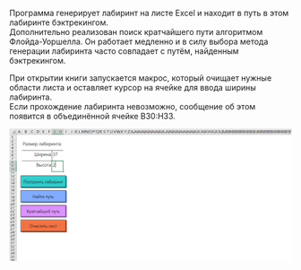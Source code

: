 Программа генерирует лабиринт на листе Excel и находит в путь в этом лабиринте бэктрекингом.  
Дополнительно реализован поиск кратчайшего пути алгоритмом Флойда-Уоршелла. Он работает медленно и в силу выбора метода генерации лабиринта часто совпадает с путём, найденным бэктрекингом.  

При открытии книги запускается макрос, который очищает нужные области листа и оставляет курсор на ячейке для ввода ширины лабиринта.  
Если прохождение лабиринта невозможно, сообщение об этом появится в объединённой ячейке B30:H33.  

![](../images/maze.gif)